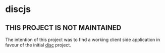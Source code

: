 # discjs

## THIS PROJECT IS NOT MAINTAINED

The intention of this project was to find a working client side application in favour of the initial [disc](https://github.com/lloydaf/disc) project.
